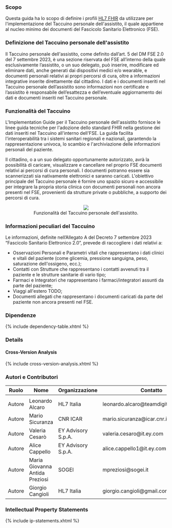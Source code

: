 <!DOCTYPE html>
<html lang="en">
<body>

### Scopo

Questa guida ha lo scopo di definire i profili [HL7 FHIR](https://hl7.org/fhir/R4B) da utilizzare per l'implementazione del Taccuino personale dell'assistito, il quale appartiene al nucleo minimo dei documenti del Fascicolo Sanitario Elettronico (FSE).

### Definizione del Taccuino personale dell'assistito

Il Taccuino personale dell'assistito, come definito dall’art. 5 del DM FSE 2.0 del 7 settembre 2023, è una sezione riservata del FSE all’interno della quale esclusivamente l’assistito, o un suo delegato, può inserire, modificare ed eliminare dati, anche generati dai dispositivi medici e/o wearable, e documenti personali relativi ai propri percorsi di cura, oltre a informazioni integrative inserite direttamente dal cittadino.
I dati e i documenti inseriti nel Taccuino personale dell’assistito sono informazioni non certificate e l’assistito è responsabile dell’esattezza e dell’eventuale aggiornamento dei dati e documenti inseriti nel Taccuino personale.

### Funzionalità del Taccuino
L'Implementation Guide per il Taccuino personale dell'assistito fornisce le linee guida tecniche per l'adozione dello standard FHIR nella gestione dei dati inseriti nel Taccuino all'interno dell'FSE.
La guida facilita l'interoperabilità tra i sistemi sanitari regionali e nazionali, garantendo la rappresentazione univoca, lo scambio e l'archiviazione delle informazioni personali del paziente.

Il cittadino, o a un suo delegato opportunamente autorizzato, avrà la possibilità di caricare, visualizzare e cancellare nel proprio FSE documenti relativi ai percorsi di cura personali. I documenti potranno essere sia scannerizzati sia nativamente elettronici e saranno caricati. L'obiettivo principale del Taccuino personale è fornire uno spazio sicuro e accessibile per integrare la propria storia clinica con documenti personali non ancora presenti nel FSE, provenienti da strutture private o pubbliche, a supporto dei percorsi di cura.

<figure style="text-align: center;">
  <img src="funzionalitaTaccuinorid.png" />
  <figcaption>Funzionalità del Taccuino personale dell'assistito.</figcaption>
</figure>

### Informazioni peculiari del Taccuino

Le informazioni, definite nell’Allegato A del Decreto 7 settembre 2023 “Fascicolo Sanitario Elettronico 2.0”, prevede di raccogliere i dati relativi a:

- Osservazioni Personali e Parametri vitali che rappresentano i dati clinici e vitali del paziente (come glicemia, pressione sanguigna, peso, saturazione dell'ossigeno, ecc.);
- Contatti con Strutture che rappresentano i contatti avvenuti tra il paziente e le strutture sanitarie di vario tipo;
- Farmaci e Integratori che rappresentano i farmaci/integratori assunti da parte del paziente;
- Viaggi all'estero TODO;
- Documenti allegati che rappresentano i documenti caricati da parte del paziente non ancora presenti nel FSE.


### Dipendenze
{% include dependency-table.xhtml %}

### Details
#### Cross-Version Analysis
{% include cross-version-analysis.xhtml %}


### Autori e Contributori

<table>
<thead>
<tr class="header">
<th>Ruolo</th>
<th>Nome</th>
<th>Organizzazione</th>
<th>Contatto</th>
</tr>
</thead>
<tbody>
<tr class="even">
<td></td>
<td></td>
<td></td>
<td></td>
</tr>
<tr class="odd">
<td>Autore</td>
<td>Leonardo Alcaro</td>
<td>HL7 Italia</td>
<td>leonardo.alcaro@teamdigitale.governo.it</td>
</tr>
<tr class="even">
<td>Autore</td>
<td>Mario Sicuranza</td>
<td>CNR ICAR</td>
<td>mario.sicuranza@icar.cnr.it</td>
</tr>
<tr class="even">
<td>Autore</td>
<td>Valeria Cesarò</td>
<td>EY Advisory S.p.A.</td>
<td>valeria.cesaro@it.ey.com</td>
</tr>
<tr class="even">
<td>Autore</td>
<td>Alice Cappello</td>
<td>EY Advisory S.p.A.</td>
<td>alice.cappello1@it.ey.com</td>
</tr>
<tr class="odd">
<td>Autore</td>
<td>Maria Giovanna Antida Preziosi</td>
<td>SOGEI</td>
<td>mpreziosi@sogei.it</td>
</tr>
<tr class="odd">
<td>Autore</td>
<td>Giorgio Cangioli</td>
<td>HL7 Italia</td>
<td>giorgio.cangioli@gmail.com</td>
</tr>
</tbody>
</table>

### Intellectual Property Statements
{% include ip-statements.xhtml %}

</body>
</html>